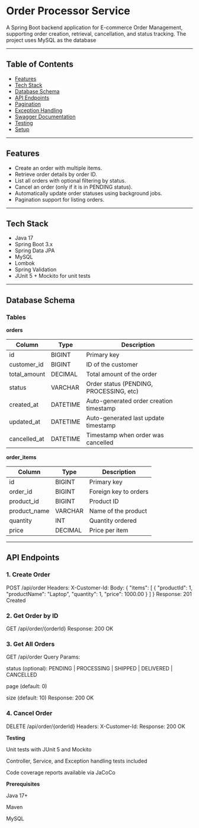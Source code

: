 # Order Processor Service

A Spring Boot backend application for E-commerce Order Management, supporting order creation, retrieval, cancellation, and status tracking. The project uses MySQL as the database

---

## Table of Contents

- [Features](#features)  
- [Tech Stack](#tech-stack)  
- [Database Schema](#database-schema)  
- [API Endpoints](#api-endpoints)  
- [Pagination](#pagination)  
- [Exception Handling](#exception-handling)  
- [Swagger Documentation](#swagger-documentation)  
- [Testing](#testing)  
- [Setup](#setup)  

---

## Features

- Create an order with multiple items.  
- Retrieve order details by order ID.  
- List all orders with optional filtering by status.  
- Cancel an order (only if it is in PENDING status).  
- Automatically update order statuses using background jobs.  
- Pagination support for listing orders.   

---

## Tech Stack

- Java 17  
- Spring Boot 3.x  
- Spring Data JPA  
- MySQL  
- Lombok  
- Spring Validation   
- JUnit 5 + Mockito for unit tests  

---

## Database Schema

### Tables

**orders**

| Column       | Type     | Description                             |
| ------------ | -------- | --------------------------------------- |
| id           | BIGINT   | Primary key                             |
| customer_id  | BIGINT   | ID of the customer                       |
| total_amount | DECIMAL  | Total amount of the order               |
| status       | VARCHAR  | Order status (PENDING, PROCESSING, etc)|
| created_at   | DATETIME | Auto-generated order creation timestamp |
| updated_at   | DATETIME | Auto-generated last update timestamp    |
| cancelled_at | DATETIME | Timestamp when order was cancelled       |

**order_items**

| Column       | Type    | Description                  |
| ------------ | ------- | ---------------------------- |
| id           | BIGINT  | Primary key                 |
| order_id     | BIGINT  | Foreign key to orders       |
| product_id   | BIGINT  | Product ID                  |
| product_name | VARCHAR | Name of the product         |
| quantity     | INT     | Quantity ordered            |
| price        | DECIMAL | Price per item              |

---

## API Endpoints
### 1. Create Order

POST /api/order
Headers: X-Customer-Id: <customerId>
Body:
{
"items": [
{ "productId": 1, "productName": "Laptop", "quantity": 1, "price": 1000.00 }
]
}
Response: 201 Created

### 2. Get Order by ID
GET /api/order/{orderId}
Response: 200 OK

### 3. Get All Orders

GET /api/order
Query Params:

status (optional): PENDING | PROCESSING | SHIPPED | DELIVERED | CANCELLED

page (default: 0)

size (default: 10)
Response: 200 OK

### 4. Cancel Order
DELETE /api/order/{orderId}
Headers: X-Customer-Id: <customerId>
Response: 200 OK

**Testing**

Unit tests with JUnit 5 and Mockito

Controller, Service, and Exception handling tests included

Code coverage reports available via JaCoCo

**Prerequisites**

Java 17+

Maven

MySQL

